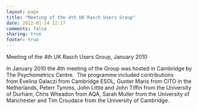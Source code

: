 ```yaml
---
layout: page
title: "Meeting of the 4th UK Rasch Users Group"
date: 2012-01-24 12:17
comments: false
sharing: true
footer: true
---
```

Meeting of the 4th UK Rasch Users Group, January 2010

<p>In January 2010 the 4th meeting of the Group was hosted in Cambridge by The Psychometrics Centre.&nbsp;&nbsp;The programme included contributions from&nbsp;Evelina Galaczi from Cambridge ESOL, Gunter Maris from CITO in the Netherlands, Peterr Tymms, John Little and John Tiffin from the University of Durham, Chris Wheadon from AQA, Sarah Muller from the University of Manchester and Tim Croudace from the University of Cambridge.</p>